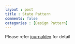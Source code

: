 ```yaml
---
layout : post
title : State Pattern
comments: false
categories : [Design Pattern]
---
```


Please refer [journaldev](https://www.journaldev.com/1751/state-design-pattern-java) for detail

